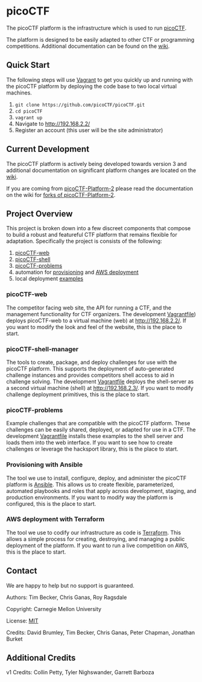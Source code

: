 # picoCTF

The picoCTF platform is the infrastructure which is used to run [picoCTF](https://picoctf.com/).

The platform is designed to be easily adapted to other CTF or programming competitions. Additional documentation can be found on the [wiki](https://github.com/picoCTF/picoCTF/wiki).

## Quick Start

The following steps will use [Vagrant](https://www.vagrantup.com/) to get you  quickly up and running with the picoCTF platform by deploying the code base to two local virtual machines.

1. `git clone https://github.com/picoCTF/picoCTF.git`
2. `cd picoCTF`
3. `vagrant up`
4. Navigate to http://192.168.2.2/
5. Register an account (this user will be the site administrator)

## Current Development

The picoCTF platform is actively being developed towards version 3 and additional documentation on significant platform changes are located on the [wiki](https://github.com/picoCTF/picoCTF/wiki).

If you are coming from [picoCTF-Platform-2](https://github.com/picoCTF/picoCTF-platform-2) please read the documentation on the wiki for [forks of picoCTF-Platform-2](https://github.com/picoCTF/picoCTF/wiki/Repository-linage#forks-of-picoctf-platform-2).

## Project Overview

This project is broken down into a few discreet components that compose to build a robust and featureful CTF platform that remains flexible for adaptation. Specifically the project is consists of the following:

1. [picoCTF-web](./picoCTF-web)
2. [picoCTF-shell](.//picoCTF-shell)
3. [picoCTF-problems](./picoCTF-problems)
4. automation for [provisioning](./ansible) and [AWS deployment](./terraform)
5. local deployment [examples](./vagrant)

### picoCTF-web
The competitor facing web site, the API for running a CTF, and the management functionality for CTF organizers.  The development [Vagrantfile](./Vagrantfile)) deploys picoCTF-web to a virtual machine (web) at http://192.168.2.2/. If you want to modify the look and feel of the website, this is the place to start.

### picoCTF-shell-manager
The tools to create, package, and deploy challenges for use with the picoCTF platform. This supports the deployment of auto-generated challenge instances and provides competitors shell access to aid in challenge solving. The development [Vagrantfile](./Vagrantfile) deploys the shell-server as a second virtual machine (shell) at http://192.168.2.3/. If you want to modify challenge deployment primitives, this is the place to start.

### picoCTF-problems
Example challenges that are compatible with the picoCTF platform.  These challenges can be easily shared, deployed, or adapted for use in a CTF.  The development [Vagrantfile](./Vagrantfile) installs these examples to the shell server and loads them into the web interface.  If you want to see how to create challenges or leverage the hacksport library, this is the place to start.

### Provisioning with Ansible
The tool we use to install, configure, deploy, and administer the picoCTF platform is [Ansible](https://www.ansible.com/).  This allows us to create flexible, parameterized, automated playbooks and roles that apply across development, staging, and production environments.  If you want to modify way the platform is configured, this is the place to start.

### AWS deployment with Terraform
The tool we use to codify our infrastructure as code is [Terraform](https://www.terraform.io/). This allows a simple process for creating, destroying, and managing a public deployment of the platform.  If you want to run a live competition on AWS, this is the place to start.

## Contact

We are happy to help but no support is guaranteed.

Authors: Tim Becker, Chris Ganas, Roy Ragsdale

Copyright: Carnegie Mellon University

License: [MIT](./LICENSE)

Credits: David Brumley, Tim Becker, Chris Ganas, Peter Chapman, Jonathan Burket

## Additional Credits

v1 Credits: Collin Petty, Tyler Nighswander, Garrett Barboza
